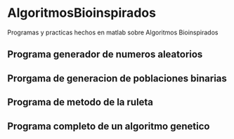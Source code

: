 # AlgoritmosBioinspirados

Programas y practicas hechos en matlab sobre Algoritmos Bioinspirados 


## Programa generador de numeros aleatorios

## Prorgama de generacion de poblaciones binarias

## Programa de metodo de la ruleta

## Programa completo de un algoritmo genetico
